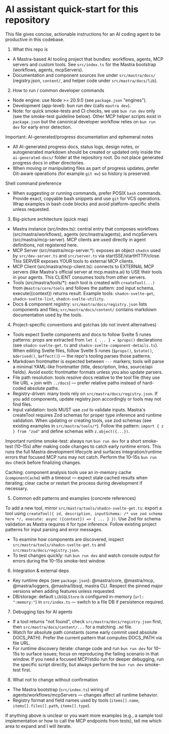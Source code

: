 <!-- .github/copilot-instructions.md - guidance for AI coding agents -->

# AI assistant quick-start for this repository

This file gives concise, actionable instructions for an AI coding agent to be productive in this codebase.

1. What this repo is

- A Mastra-based AI tooling project that bundles: workflows, agents, MCP servers and custom tools. See `src/index.ts` for the Mastra bootstrap (workflows, agents, mcpServers).
- Documentation and component sources live under `src/mastra/docs/` (registry.json, `content/`, and helper code under `src/mastra/docs/lib`).

2. How to run / common developer commands

- Node engine: use Node >= 20.9.0 (see `package.json` "engines").
- Development (app-level): bun run dev (calls `mastra dev`).
- Note: for quick smoke-tests and CI checks, we use `bun run dev` only (see the smoke-test guideline below). Other MCP helper scripts exist in `package.json` but the canonical developer workflow relies on `bun run dev` for early error detection.

Important: AI-generated/progress documentation and ephemeral notes

- All AI-generated progress docs, status logs, design notes, or autogenerated markdown should be created or updated only inside the `ai-generated-docs/` folder at the repository root. Do not place generated progress docs in other directories.
- When moving or manipulating files as part of progress updates, prefer Git-aware operations (for example `git mv`) so history is preserved.

Shell command preference

- When suggesting or running commands, prefer POSIX `bash` commands. Provide exact, copyable bash snippets and use `git` for VCS operations. Wrap examples in bash code blocks and avoid platform-specific shells unless requested.

3. Big-picture architecture (quick map)

- Mastra instance (src/index.ts): central entry that composes workflows (src/mastra/workflows), agents (src/mastra/agents), and mcpServers (src/mastra/mcp-server). MCP clients are used directly in agent definitions, not registered here.
- MCP Server (src/mastra/mcp-server.\*): exposes an object `shadcn` used by `src/dev-server.ts` and `src/server.ts` via startSSE/startHTTP/close. This SERVER exposes YOUR tools to external MCP clients.
- MCP Client (src/mastra/mcp-client.ts): connects to EXTERNAL MCP servers (like Mastra's official server at mcp.mastra.ai) to USE their tools in your agents. This CLIENT consumes tools from other servers.
- Tools (src/mastra/tools/\*): each tool is created with `createTool(...)` from `@mastra/core/tools` and follows the pattern: zod input schema, execute({context}) returns result. Example tools: `shadcn-svelte-get`, `shadcn-svelte-list`, `shadcn-svelte-utility`.
- Docs & component registry: `src/mastra/docs/registry.json` lists components and files; `src/mastra/docs/content/` contains markdown documentation used by the tools.

4. Project-specific conventions and gotchas (do not invent alternatives)

- Tools expect Svelte components and docs to follow Svelte 5 runes patterns: props are extracted from `let { ... } = $props()` declarations (see `shadcn-svelte-get.ts` and `shadcn-svelte-component-details.ts`). When editing Svelte files, follow Svelte 5 runes (`$props()`, `$state()`, `$derived()`, `$effect()`) — the repo's tooling parses those patterns.
- Markdown frontmatter is expected between `---` markers; tools will parse a minimal YAML-like frontmatter (title, description, links, source/api fields). Avoid exotic frontmatter formats unless you also update parsers.
- File path resolution: tools resolve docs relative to the tool file (they use file URL + join with `../docs`) — prefer relative paths instead of hard-coded absolute paths.
- Registry-driven: many tools rely on `src/mastra/docs/registry.json`. If you add components, update registry.json accordingly or tools may not find files.
- Input validation: tools MUST use `zod` to validate inputs. Mastra's createTool requires Zod schemas for proper type inference and runtime validation. When updating or creating tools, use zod schemas (see existing examples in `src/mastra/tools/*`). Follow the pattern: `import { z } from "zod"` and define schemas with `z.object({...})`.

Important runtime smoke-test: always run `bun run dev` for a short smoke-test (10–15s) after making code changes to catch early runtime errors. This runs the full Mastra development lifecycle and surfaces integration/runtime errors that focused MCP runs may not catch. Perform the 10–15s `bun run dev` check before finalizing changes.

Caching: component analysis tools use an in-memory cache (`componentCache`) with a timeout — expect stale cached results when iterating; clear cache or restart the process during development if necessary.

5. Common edit patterns and examples (concrete references)

To add a new tool, mirror `src/mastra/tools/shadcn-svelte-get.ts`: export a tool using `createTool({ id, description, inputSchema: /* use zod schema here */, execute: async ({context}) => { ... } })`. Use Zod for schema validation as Mastra requires it for type inference. Follow existing project patterns for input parsing and error messages.

- To examine how components are discovered, inspect `src/mastra/tools/shadcn-svelte-get.ts` and `src/mastra/docs/registry.json`.
- To test changes quickly: run `bun run dev` and watch console output for errors during the 10–15s smoke-test window.

6. Integration & external deps

- Key runtime deps (see `package.json`): @mastra/core, @mastra/mcp, @mastra/loggers, @mastra/libsql, mastra CLI. Respect the pinned major versions when adding features unless requested.
- DB/storage: default `LibSQLStore` is configured in-memory (`url: ":memory:"`) in `src/index.ts` — switch to a file DB if persistence required.

7. Debugging tips for AI agents

- If a tool returns "not found", check `src/mastra/docs/registry.json` first, then `src/mastra/docs/content/...` for a matching `.md` file.
- Watch for absolute path constants (some early commit used absolute DOCS_PATH). Prefer the current pattern that computes DOCS_PATH via file URL.
- For runtime discovery iterate: change code and run `bun run dev` for 10–15s to surface issues; focus on reproducing the failing scenario in that window. If you need a focused MCP/stdio run for deeper debugging, run the specific script directly, but always perform the `bun run dev` smoke-test first.

8. What not to change without confirmation

- The Mastra bootstrap (`src/index.ts`) wiring of agents/workflows/mcpServers — changes affect all runtime behavior.
- Registry format and field names used by tools (`items[].name`, `items[].files[].path`, `items[].type`).

If anything above is unclear or you want more examples (e.g., a sample tool implementation or how to call the MCP endpoints from tests), tell me which area to expand and I will iterate.

